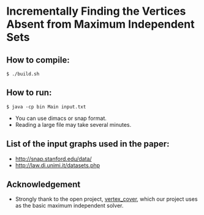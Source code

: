 # Incrementally Finding the  Vertices Absent from Maximum Independent Sets

## How to compile:
    $ ./build.sh

## How to run:
    $ java -cp bin Main input.txt

* You can use dimacs or snap format.
* Reading a large file may take several minutes.

## List of the input graphs used in the paper:
- http://snap.stanford.edu/data/
- http://law.di.unimi.it/datasets.php

## Acknowledgement
* Strongly thank to the open project, [vertex_cover](https://github.com/wata-orz/vertex_cover), which our project uses as the basic maximum independent solver.
